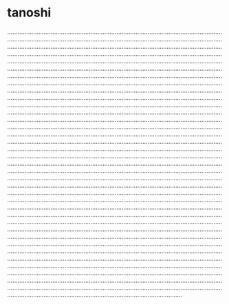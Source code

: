 # tanoshi
.....................................................................................................................................................................................................................................................................................................................................................................................................................................................................................................................................................................................................................................................................................................................................................................................................................................................................................................................................................................................................................................................................................................................................................................................................................................................................................................................................................................................................................................................................................................................................................................................................................................................................................................................................................................................................................................................................................................................................................................................................................................................................................................................................................................................................................................................................................................................................................................................................................................................................................................................................................................................................................................................................................................................................................................................................................................................................................................................................................................................................................................................................................................................................................................................................................................................................................................................................................................................................................................................................................................................................................................................................................................................................................................................................................................................................................................................................................................................................................................................................................................................................................................................................................................................................................................................................................................................................................................................................................................................................................................................................................................................................................................................................................................................................................